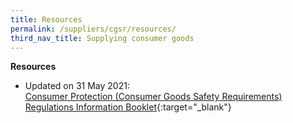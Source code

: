 ```yaml
---
title: Resources
permalink: /suppliers/cgsr/resources/
third_nav_title: Supplying consumer goods
---
```

**Resources**<br>
* Updated on 31 May 2021:<br>
[Consumer Protection (Consumer Goods Safety Requirements) Regulations Information Booklet](/images/cgsr-resources/cgsr-info-book.pdf){:target="_blank"}


